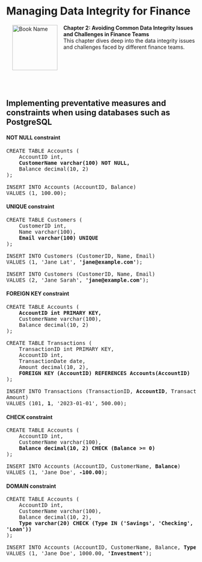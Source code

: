 # Managing Data Integrity for Finance

<a href="https://www.packtpub.com/product/managing-data-integrity-for-finance/9781837630141"><img src="https://content.packt.com/B19758/cover_image_small.jpg" alt="Book Name" height="120px" align="left" style="margin: 0px 15px; border-color: white; border-style: solid; border-width: 1px;"></a>

**Chapter 2: Avoiding Common Data Integrity Issues and Challenges in Finance Teams** <br />
This chapter dives deep into the data integrity issues and challenges faced by different finance teams.

<br />
<br />
<br />
<br />
<br />

## Implementing preventative measures and constraints when using databases such as PostgreSQL
#### NOT NULL constraint

<pre>
CREATE TABLE Accounts (
    AccountID int,
    <b>CustomerName varchar(100) NOT NULL,</b>
    Balance decimal(10, 2)
);

INSERT INTO Accounts (AccountID, Balance)
VALUES (1, 100.00);
</pre>


#### UNIQUE constraint

<pre>
CREATE TABLE Customers (
    CustomerID int,
    Name varchar(100),
    <b>Email varchar(100) UNIQUE</b>
); 

INSERT INTO Customers (CustomerID, Name, Email)
VALUES (1, 'Jane Lat', <b>'jane@example.com'</b>);

INSERT INTO Customers (CustomerID, Name, Email)
VALUES (2, 'Jane Sarah', <b>'jane@example.com'</b>); 
</pre>


#### FOREIGN KEY constraint

<pre>
CREATE TABLE Accounts (
    <b>AccountID int PRIMARY KEY,</b>
    CustomerName varchar(100),
    Balance decimal(10, 2)
);

CREATE TABLE Transactions (
    TransactionID int PRIMARY KEY,
    AccountID int,
    TransactionDate date,
    Amount decimal(10, 2),
    <b>FOREIGN KEY (AccountID) REFERENCES Accounts(AccountID)</b>
);

INSERT INTO Transactions (TransactionID, <b>AccountID</b>, TransactionDate,
Amount)
VALUES (101, <b>1</b>, '2023-01-01', 500.00);
</pre>


#### CHECK constraint

<pre>
CREATE TABLE Accounts (
    AccountID int,
    CustomerName varchar(100),
    <b>Balance decimal(10, 2) CHECK (Balance >= 0)</b>
);

INSERT INTO Accounts (AccountID, CustomerName, <b>Balance</b>)
VALUES (1, 'Jane Doe', <b>-100.00</b>);
</pre>


#### DOMAIN constraint

<pre>
CREATE TABLE Accounts (
    AccountID int,
    CustomerName varchar(100),
    Balance decimal(10, 2),
    <b>Type varchar(20) CHECK (Type IN ('Savings', 'Checking', 'Credit',
'Loan'))</b>
);

INSERT INTO Accounts (AccountID, CustomerName, Balance, <b>Type</b>)
VALUES (1, 'Jane Doe', 1000.00, <b>'Investment'</b>);
</pre>
